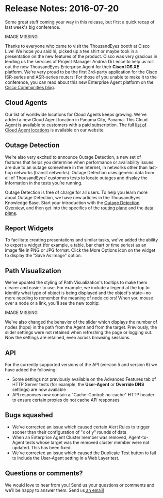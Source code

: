 # Release Notes: 2016-07-20

Some great stuff coming your way in this release, but first a quick recap of last week's big conference.

IMAGE MISSING 

Thanks to everyone who came to visit the ThousandEyes booth at Cisco Live!  We hope you said hi, picked up a tee shirt or maybe took in a presentation on the new features of the product.  Cisco was very gracious in lending us the services of Project Manager Andrea Di Lecce to help us roll out the new ThousandEyes Enterprise Agent for their **Cisco IOS XE** platform.  We're very proud to be the first 3rd-party application for the Cisco ISR-series and ASR-series routers!  For those of you unable to make it to the conference, you can read about this new Enterprise Agent platform on the [Cisco Communities blog](https://community.cisco.com/t5/network-architecture-blogs/first-3rd-party-application-running-on-an-isr/ba-p/3659062).

## Cloud Agents

Our list of worldwide locations for Cloud Agents keeps growing. We've added a new Cloud Agent location in Panama City, Panama.  This Cloud Agent is available to customers with a paid subscription.  The full [list of Cloud Agent locations](https://www.thousandeyes.com/product/cloud-agents) is available on our website.

## Outage Detection

We’re also very excited to announce Outage Detection, a new set of features that helps you determine when performance or availability issues are due to an outage somewhere in the Internet, in networks other than last-hop networks \(transit networks\). Outage Detection uses generic data from all of ThousandEyes’ customers tests to locate outages and display the information in the tests you’re running.

Outage Detection is free of charge for all users.  To help you learn more about Outage Detection, we have new articles in the ThousandEyes Knowledge Base.  Start your introduction with the [Outage Detection Overview](https://success.thousandeyes.com/ViewArticle?articleIdParam=kA0E0000000CmskKAC), and then get into the specifics of the [routing plane](https://success.thousandeyes.com/ViewArticle?articleIdParam=kA0E0000000CmsmKAC) and the [data plane](https://success.thousandeyes.com/ViewArticle?articleIdParam=kA0E0000000CmsjKAC).

## Report Widgets

To facilitate creating presentations and similar tasks, we've added the ability to export a widget \(for example, a table, bar chart or time series\) as an image file in PNG or JPG format.  Click the More Options icon on the widget to display the "Save As Image" option. 

## Path Visualization

We've updated the styling of Path Visualization's tooltips to make them clearer and easier to use.  For example, we include a legend at the top to identify what type of object is being displayed and the object's state--no more needing to remember the meaning of node colors! When you mouse over a node or a link, you'll see the new tooltip:

IMAGE MISSING

We've also changed the behavior of the slider which displays the number of nodes \(hops\) in the path from the Agent and from the target. Previously, the slider settings were not retained when refreshing the page or logging out. Now the settings are retained, even across browsing sessions.

## API

For the currently supported versions of the API \(version 5 and version 6\) we have added the following:

* Some settings not previously available on the Advanced Features tab of HTTP Server tests \(for example, the **User-Agent** or **Override DNS** settings\) are now available
* API responses now contain a "Cache-Control: no-cache" HTTP header to ensure certain proxies do not cache API responses   

## Bugs squashed

* We've corrected an issue which caused certain Alert Rules to trigger sooner than their configuration of "x of y" rounds of data.
* When an Enterprise Agent Cluster member was removed, Agent-to-Agent tests whose target was the removed cluster member were not updated. This has been fixed.
* We've corrected an issue which caused the Duplicate Test button to fail to include the User-Agent setting in a Web Layer test.   

## Questions or comments?

We would love to hear from you! Send us your questions or comments and we'll be happy to answer them. Send us[ an email!](mailto:support@thousandeyes.com?subject=2016-05-25+release+update)

